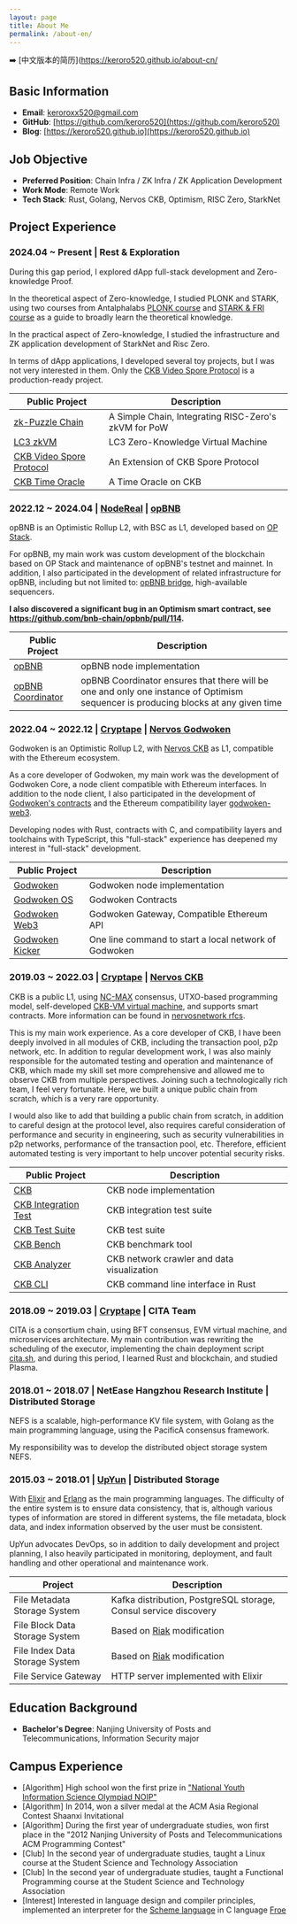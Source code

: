 ```yaml
---
layout: page
title: About Me
permalink: /about-en/
---
```


➡️  [中文版本的简历](https://keroro520.github.io/about-cn/

## Basic Information

- **Email**: [keroroxx520@gmail.com](mailto:keroroxx520@gmail.com)
- **GitHub**: [https://github.com/keroro520](https://github.com/keroro520) 
- **Blog**: [https://keroro520.github.io](https://keroro520.github.io) 

## Job Objective

- **Preferred Position**: Chain Infra / ZK Infra / ZK Application Development
- **Work Mode**: Remote Work
- **Tech Stack**: Rust, Golang, Nervos CKB, Optimism, RISC Zero, StarkNet

## Project Experience

### 2024.04 ~ Present | Rest & Exploration

During this gap period, I explored dApp full-stack development and Zero-knowledge Proof.

In the theoretical aspect of Zero-knowledge, I studied PLONK and STARK, using two courses from Antalphalabs [PLONK course](https://github.com/Antalpha-Labs/zkp-academy/tree/main/Plonk) and [STARK & FRI course](https://github.com/Antalpha-Labs/zkp-academy/tree/main/FRI%26Stark) as a guide to broadly learn the theoretical knowledge.

In the practical aspect of Zero-knowledge, I studied the infrastructure and ZK application development of StarkNet and Risc Zero.

In terms of dApp applications, I developed several toy projects, but I was not very interested in them. Only the [CKB Video Spore Protocol](https://github.com/video-spore-protocol/video-spore-protocol/blob/main/docs/design.md) is a production-ready project.

| Public Project | Description |
| --- | --- |
| [zk-Puzzle Chain](https://github.com/keroro520/zk-puzzle-chain)  | A Simple Chain, Integrating RISC-Zero's zkVM for PoW |
| [LC3 zkVM](https://github.com/keroro520/lc3-zkvm)  | LC3 Zero-Knowledge Virtual Machine |
| [CKB Video Spore Protocol](https://github.com/video-spore-protocol/video-spore-protocol/blob/main/docs/design.md)  | An Extension of CKB Spore Protocol |
| [CKB Time Oracle](https://github.com/keroro520/ckb-time-oracle-contract/blob/main/docs/rfc.md)  | A Time Oracle on CKB |

### 2022.12 ~ 2024.04 | [NodeReal](https://nodereal.io/)  | [opBNB](https://github.com/bnb-chain/opbnb) 

opBNB is an Optimistic Rollup L2, with BSC as L1, developed based on [OP Stack](https://github.com/ethereum-optimism/optimism).

For opBNB, my main work was custom development of the blockchain based on OP Stack and maintenance of opBNB's testnet and mainnet. In addition, I also participated in the development of related infrastructure for opBNB, including but not limited to: [opBNB bridge](https://opbnb-bridge.bnbchain.org/), high-available sequencers.

**I also discovered a significant bug in an Optimism smart contract, see <https://github.com/bnb-chain/opbnb/pull/114>.**

| Public Project | Description |
| --- | --- |
| [opBNB](https://github.com/bnb-chain/opbnb)  | opBNB node implementation |
| [opBNB Coordinator](https://github.com/keroro520/op-coordinator)  | opBNB Coordinator ensures that there will be one and only one instance of Optimism sequencer is producing blocks at any given time |

### 2022.04 ~ 2022.12 | [Cryptape](https://cryptape.com)  | [Nervos Godwoken](https://github.com/godwokenrises/godwoken) 

Godwoken is an Optimistic Rollup L2, with [Nervos CKB](https://github.com/nervosnetwork/ckb) as L1, compatible with the Ethereum ecosystem.

As a core developer of Godwoken, my main work was the development of Godwoken Core, a node client compatible with Ethereum interfaces. In addition to the node client, I also participated in the development of [Godwoken's contracts](https://github.com/godwokenrises/godwoken/tree/develop/gwos) and the Ethereum compatibility layer [godwoken-web3](https://github.com/godwokenrises/godwoken/tree/develop/web3).

Developing nodes with Rust, contracts with C, and compatibility layers and toolchains with TypeScript, this "full-stack" experience has deepened my interest in "full-stack" development.

| Public Project | Description |
| --- | --- |
| [Godwoken](https://github.com/godwokenrises/godwoken)  | Godwoken node implementation |
| [Godwoken OS](https://github.com/godwokenrises/godwoken/tree/develop/gwos)  | Godwoken Contracts |
| [Godwoken Web3](https://github.com/godwokenrises/godwoken/tree/develop/web3)  | Godwoken Gateway, Compatible Ethereum API |
| [Godwoken Kicker](https://github.com/godwokenrises/godwoken-kicker)  | One line command to start a local network of Godwoken |

### 2019.03 ~ 2022.03 | [Cryptape](https://cryptape.com)  | [Nervos CKB](https://github.com/nervosnetwork/ckb) 

CKB is a public L1, using [NC-MAX](https://www.esat.kuleuven.be/cosic/publications/article-3290.pdf) consensus, UTXO-based programming model, self-developed [CKB-VM virtual machine](https://github.com/nervosnetwork/ckb-vm), and supports smart contracts. More information can be found in [nervosnetwork rfcs](https://github.com/nervosnetwork/rfcs).

This is my main work experience. As a core developer of CKB, I have been deeply involved in all modules of CKB, including the transaction pool, p2p network, etc. In addition to regular development work, I was also mainly responsible for the automated testing and operation and maintenance of CKB, which made my skill set more comprehensive and allowed me to observe CKB from multiple perspectives. Joining such a technologically rich team, I feel very fortunate. Here, we built a unique public chain from scratch, which is a very rare opportunity.

I would also like to add that building a public chain from scratch, in addition to careful design at the protocol level, also requires careful consideration of performance and security in engineering, such as security vulnerabilities in p2p networks, performance of the transaction pool, etc. Therefore, efficient automated testing is very important to help uncover potential security risks.

| Public Project                                                                         | Description                                |
| -------------------------------------------------------------------------------------- | ------------------------------------------ |
| [CKB](https://github.com/nervosnetwork/ckb)                                             | CKB node implementation                    |
| [CKB Integration Test](https://github.com/nervosnetwork/ckb-integration-test)           | CKB integration test suite                 |
| [CKB Test Suite](https://github.com/nervosnetwork/ckb/tree/develop/test)                | CKB test suite                             |
| [CKB Bench](https://github.com/nervosnetwork/ckb-integration-test/tree/main/ckb-bench)  | CKB benchmark tool                         |
| [CKB Analyzer](https://github.com/cryptape/ckb-analyzer/)                               | CKB network crawler and data visualization |
| [CKB CLI](https://github.com/nervosnetwork/ckb-cli)                                     | CKB command line interface in Rust         |

### 2018.09 ~ 2019.03 | [Cryptape](https://cryptape.com)  | CITA Team

CITA is a consortium chain, using BFT consensus, EVM virtual machine, and microservices architecture. My main contribution was rewriting the scheduling of the executor, implementing the chain deployment script [cita.sh](https://github.com/citahub/cita/blob/develop/scripts/cita.sh), and during this period, I learned Rust and blockchain, and studied Plasma.

### 2018.01 ~ 2018.07 | NetEase Hangzhou Research Institute | Distributed Storage

NEFS is a scalable, high-performance KV file system, with Golang as the main programming language, using the PacificA consensus framework.

My responsibility was to develop the distributed object storage system NEFS.

### 2015.03 ~ 2018.01 | [UpYun](https://www.upyun.com/)  | Distributed Storage

With [Elixir](https://elixir-lang.org/) and [Erlang](https://www.erlang.org/) as the main programming languages. The difficulty of the entire system is to ensure data consistency, that is, although various types of information are stored in different systems, the file metadata, block data, and index information observed by the user must be consistent.

UpYun advocates DevOps, so in addition to daily development and project planning, I also heavily participated in monitoring, deployment, and fault handling and other operational and maintenance work.

| Project | Description |
| --- | --- |
| File Metadata Storage System | Kafka distribution, PostgreSQL storage, Consul service discovery |
| File Block Data Storage System | Based on [Riak](https://github.com/basho/riak) modification |
| File Index Data Storage System | Based on [Riak](https://github.com/basho/riak) modification |
| File Service Gateway | HTTP server implemented with Elixir |

## Education Background

- **Bachelor's Degree**: Nanjing University of Posts and Telecommunications, Information Security major

## Campus Experience
- [Algorithm] High school won the first prize in ["National Youth Information Science Olympiad NOIP"](https://zh.m.wikipedia.org/zh-hans/%E5%85%A8%E5%9B%BD%E9%9D%92%E5%B0%91%E5%B9%B4%E4%BF%A1%E6%81%AF%E5%AD%A6%E5%A5%A5%E6%9E%97%E5%8C%B9%E5%85%8B%E8%81%94%E8%B5%9B)
- [Algorithm] In 2014, won a silver medal at the ACM Asia Regional Contest Shaanxi Invitational
- [Algorithm] During the first year of undergraduate studies, won first place in the "2012 Nanjing University of Posts and Telecommunications ACM Programming Contest"
- [Club] In the second year of undergraduate studies, taught a Linux course at the Student Science and Technology Association
- [Club] In the second year of undergraduate studies, taught a Functional Programming course at the Student Science and Technology Association
- [Interest] Interested in language design and compiler principles, implemented an interpreter for the [Scheme language](https://en.wikipedia.org/wiki/Scheme_(programming_language)) in C language [Froe](https://github.com/keroro520/Compiler_NirLauncher)
